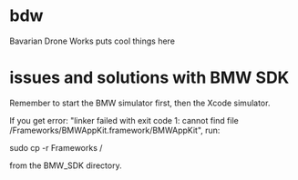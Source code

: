 # bdw
Bavarian Drone Works puts cool things here


# issues and solutions with BMW SDK

Remember to start the BMW simulator first, then the Xcode simulator. 

If you get error: "linker failed with exit code 1: cannot find file /Frameworks/BMWAppKit.framework/BMWAppKit", run: 

sudo cp -r Frameworks /

from the BMW_SDK directory.
